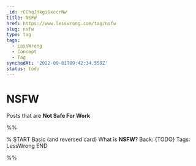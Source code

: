 ```yaml
---
_id: rCChqJHkgiGxccrNw
title: NSFW
href: https://www.lesswrong.com/tag/nsfw
slug: nsfw
type: tag
tags:
  - LessWrong
  - Concept
  - Tag
synchedAt: '2022-09-01T09:42:34.559Z'
status: todo
---
```


# NSFW

Posts that are **Not Safe For Work**


%%

% START
Basic (and reversed card)
What is **NSFW**?
Back: {TODO}
Tags: LessWrong
END

%%
	

